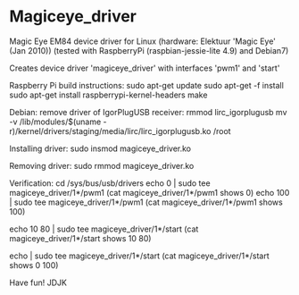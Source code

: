 # Magiceye_driver
Magic Eye EM84 device driver for Linux
(hardware: Elektuur 'Magic Eye' (Jan 2010))
(tested with RaspberryPi (raspbian-jessie-lite 4.9) and Debian7)

Creates device driver 'magiceye_driver' with interfaces 'pwm1' and 'start'

Raspberry Pi build instructions:
 sudo apt-get update
 sudo apt-get -f install
 sudo apt-get install raspberrypi-kernel-headers
 make

Debian: remove driver of IgorPlugUSB receiver:
 rmmod lirc_igorplugusb
 mv -v /lib/modules/$(uname -r)/kernel/drivers/staging/media/lirc/lirc_igorplugusb.ko /root

Installing driver:
 sudo insmod magiceye_driver.ko

Removing driver:
 sudo rmmod magiceye_driver.ko

Verification:
 cd /sys/bus/usb/drivers
 echo 0 | sudo tee magiceye_driver/1*/pwm1
 (cat magiceye_driver/1*/pwm1 shows 0)
 echo 100 | sudo tee magiceye_driver/1*/pwm1
 (cat magiceye_driver/1*/pwm1 shows 100)
 
 echo 10 80 | sudo tee magiceye_driver/1*/start
  (cat magiceye_driver/1*/start shows 10 80)

 echo | sudo tee magiceye_driver/1*/start
  (cat magiceye_driver/1*/start shows 0 100)

Have fun!
JDJK
